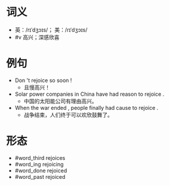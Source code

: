 # 词义
- 英：/rɪˈdʒɔɪs/； 美：/rɪˈdʒɔɪs/
- #v 高兴；深感欣喜
# 例句
- Don 't rejoice so soon !
	- 且慢高兴！
- Solar power companies in China have had reason to rejoice .
	- 中国的太阳能公司有理由高兴。
- When the war ended , people finally had cause to rejoice .
	- 战争结束，人们终于可以欢欣鼓舞了。
# 形态
- #word_third rejoices
- #word_ing rejoicing
- #word_done rejoiced
- #word_past rejoiced
